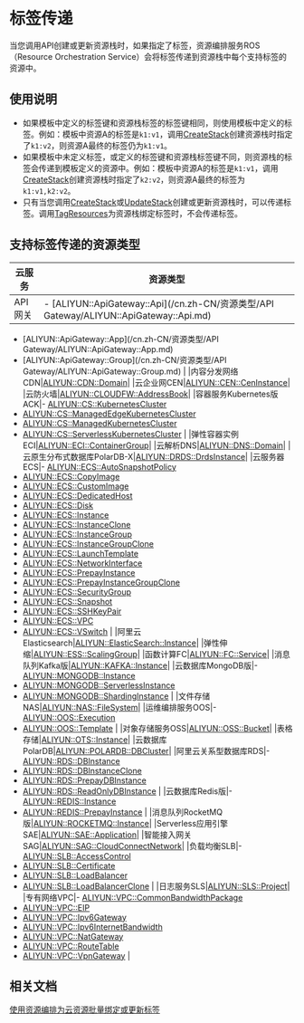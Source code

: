 # 标签传递

当您调用API创建或更新资源栈时，如果指定了标签，资源编排服务ROS（Resource Orchestration Service）会将标签传递到资源栈中每个支持标签的资源中。

## 使用说明

-   如果模板中定义的标签键和资源栈标签的标签键相同，则使用模板中定义的标签。例如：模板中资源A的标签是`k1:v1`，调用[CreateStack](/cn.zh-CN/API参考/资源栈相关接口/CreateStack.md)创建资源栈时指定了`k1:v2`，则资源A最终的标签仍为`k1:v1`。
-   如果模板中未定义标签，或定义的标签键和资源栈标签键不同，则资源栈的标签会传递到模板定义的资源中。例如：模板中资源A的标签是`k1:v1`，调用[CreateStack](/cn.zh-CN/API参考/资源栈相关接口/CreateStack.md)创建资源栈时指定了`k2:v2`，则资源A最终的标签为`k1:v1,k2:v2`。
-   只有当您调用[CreateStack](/cn.zh-CN/API参考/资源栈相关接口/CreateStack.md)或[UpdateStack](/cn.zh-CN/API参考/资源栈相关接口/UpdateStack.md)创建或更新资源栈时，可以传递标签。调用[TagResources](/cn.zh-CN/API参考/标签相关接口/TagResources.md)为资源栈绑定标签时，不会传递标签。

## 支持标签传递的资源类型

|云服务|资源类型|
|---|----|
|API网关|-   [ALIYUN::ApiGateway::Api](/cn.zh-CN/资源类型/API Gateway/ALIYUN::ApiGateway::Api.md)
-   [ALIYUN::ApiGateway::App](/cn.zh-CN/资源类型/API Gateway/ALIYUN::ApiGateway::App.md)
-   [ALIYUN::ApiGateway::Group](/cn.zh-CN/资源类型/API Gateway/ALIYUN::ApiGateway::Group.md) |
|内容分发网络CDN|[ALIYUN::CDN::Domain](/cn.zh-CN/资源类型/CDN/ALIYUN::CDN::Domain.md)|
|云企业网CEN|[ALIYUN::CEN::CenInstance](/cn.zh-CN/资源类型/CEN/ALIYUN::CEN::CenInstance.md)|
|云防火墙|[ALIYUN::CLOUDFW::AddressBook](/cn.zh-CN/资源类型/CLOUDFW/ALIYUN::CLOUDFW::AddressBook.md)|
|容器服务Kubernetes版ACK|-   [ALIYUN::CS::KubernetesCluster](/cn.zh-CN/资源类型/CS/ALIYUN::CS::KubernetesCluster.md)
-   [ALIYUN::CS::ManagedEdgeKubernetesCluster](/cn.zh-CN/资源类型/CS/ALIYUN::CS::ManagedEdgeKubernetesCluster.md)
-   [ALIYUN::CS::ManagedKubernetesCluster](/cn.zh-CN/资源类型/CS/ALIYUN::CS::ManagedKubernetesCluster.md)
-   [ALIYUN::CS::ServerlessKubernetesCluster](/cn.zh-CN/资源类型/CS/ALIYUN::CS::ServerlessKubernetesCluster.md) |
|弹性容器实例ECI|[ALIYUN::ECI::ContainerGroup](/cn.zh-CN/资源类型/ECI/ALIYUN::ECI::ContainerGroup.md)|
|云解析DNS|[ALIYUN::DNS::Domain](/cn.zh-CN/资源类型/DNS/ALIYUN::DNS::Domain.md)|
|云原生分布式数据库PolarDB-X|[ALIYUN::DRDS::DrdsInstance](/cn.zh-CN/资源类型/DRDS/ALIYUN::DRDS::DrdsInstance.md)|
|云服务器ECS|-   [ALIYUN::ECS::AutoSnapshotPolicy](/cn.zh-CN/资源类型/ECS/ALIYUN::ECS::AutoSnapshotPolicy.md)
-   [ALIYUN::ECS::CopyImage](/cn.zh-CN/资源类型/ECS/ALIYUN::ECS::CopyImage.md)
-   [ALIYUN::ECS::CustomImage](/cn.zh-CN/资源类型/ECS/ALIYUN::ECS::CustomImage.md)
-   [ALIYUN::ECS::DedicatedHost](/cn.zh-CN/资源类型/ECS/ALIYUN::ECS::DedicatedHost.md)
-   [ALIYUN::ECS::Disk](/cn.zh-CN/资源类型/ECS/ALIYUN::ECS::Disk.md)
-   [ALIYUN::ECS::Instance](/cn.zh-CN/资源类型/ECS/ALIYUN::ECS::Instance.md)
-   [ALIYUN::ECS::InstanceClone](/cn.zh-CN/资源类型/ECS/ALIYUN::ECS::InstanceClone.md)
-   [ALIYUN::ECS::InstanceGroup](/cn.zh-CN/资源类型/ECS/ALIYUN::ECS::InstanceGroup.md)
-   [ALIYUN::ECS::InstanceGroupClone](/cn.zh-CN/资源类型/ECS/ALIYUN::ECS::InstanceGroupClone.md)
-   [ALIYUN::ECS::LaunchTemplate](/cn.zh-CN/资源类型/ECS/ALIYUN::ECS::LaunchTemplate.md)
-   [ALIYUN::ECS::NetworkInterface](/cn.zh-CN/资源类型/ECS/ALIYUN::ECS::NetworkInterface.md)
-   [ALIYUN::ECS::PrepayInstance](/cn.zh-CN/资源类型/ECS/ALIYUN::ECS::PrepayInstance.md)
-   [ALIYUN::ECS::PrepayInstanceGroupClone](/cn.zh-CN/资源类型/ECS/ALIYUN::ECS::PrepayInstanceGroupClone.md)
-   [ALIYUN::ECS::SecurityGroup](/cn.zh-CN/资源类型/ECS/ALIYUN::ECS::SecurityGroup.md)
-   [ALIYUN::ECS::Snapshot](/cn.zh-CN/资源类型/ECS/ALIYUN::ECS::Snapshot.md)
-   [ALIYUN::ECS::SSHKeyPair](/cn.zh-CN/资源类型/ECS/ALIYUN::ECS::SSHKeyPair.md)
-   [ALIYUN::ECS::VPC](/cn.zh-CN/资源类型/ECS/ALIYUN::ECS::VPC.md)
-   [ALIYUN::ECS::VSwitch](/cn.zh-CN/资源类型/ECS/ALIYUN::ECS::VSwitch.md) |
|阿里云Elasticsearch|[ALIYUN::ElasticSearch::Instance](/cn.zh-CN/资源类型/ElasticSearch/ALIYUN::ElasticSearch::Instance.md)|
|弹性伸缩|[ALIYUN::ESS::ScalingGroup](/cn.zh-CN/资源类型/ESS/ALIYUN::ESS::ScalingGroup.md)|
|函数计算FC|[ALIYUN::FC::Service](/cn.zh-CN/资源类型/FC/ALIYUN::FC::Service.md)|
|消息队列Kafka版|[ALIYUN::KAFKA::Instance](/cn.zh-CN/资源类型/KAFKA/ALIYUN::KAFKA::Instance.md)|
|云数据库MongoDB版|-   [ALIYUN::MONGODB::Instance](/cn.zh-CN/资源类型/MongoDB/ALIYUN::MONGODB::Instance.md)
-   [ALIYUN::MONGODB::ServerlessInstance](/cn.zh-CN/资源类型/MongoDB/ALIYUN::MONGODB::ServerlessInstance.md)
-   [ALIYUN::MONGODB::ShardingInstance](/cn.zh-CN/资源类型/MongoDB/ALIYUN::MONGODB::ShardingInstance.md) |
|文件存储NAS|[ALIYUN::NAS::FileSystem](/cn.zh-CN/资源类型/NAS/ALIYUN::NAS::FileSystem.md)|
|运维编排服务OOS|-   [ALIYUN::OOS::Execution](/cn.zh-CN/资源类型/OOS/ALIYUN::OOS::Execution.md)
-   [ALIYUN::OOS::Template](/cn.zh-CN/资源类型/OOS/ALIYUN::OOS::Template.md) |
|对象存储服务OSS|[ALIYUN::OSS::Bucket](/cn.zh-CN/资源类型/OSS/ALIYUN::OSS::Bucket.md)|
|表格存储|[ALIYUN::OTS::Instance](/cn.zh-CN/资源类型/OTS/ALIYUN::OTS::Instance.md)|
|云数据库PolarDB|[ALIYUN::POLARDB::DBCluster](/cn.zh-CN/资源类型/POLARDB/ALIYUN::POLARDB::DBCluster.md)|
|阿里云关系型数据库RDS|-   [ALIYUN::RDS::DBInstance](/cn.zh-CN/资源类型/RDS/ALIYUN::RDS::DBInstance.md)
-   [ALIYUN::RDS::DBInstanceClone](/cn.zh-CN/资源类型/RDS/ALIYUN::RDS::DBInstanceClone.md)
-   [ALIYUN::RDS::PrepayDBInstance](/cn.zh-CN/资源类型/RDS/ALIYUN::RDS::PrepayDBInstance.md)
-   [ALIYUN::RDS::ReadOnlyDBInstance](/cn.zh-CN/资源类型/RDS/ALIYUN::RDS::ReadOnlyDBInstance.md) |
|云数据库Redis版|-   [ALIYUN::REDIS::Instance](/cn.zh-CN/资源类型/Redis/ALIYUN::REDIS::Instance.md)
-   [ALIYUN::REDIS::PrepayInstance](/cn.zh-CN/资源类型/Redis/ALIYUN::REDIS::PrepayInstance.md) |
|消息队列RocketMQ版|[ALIYUN::ROCKETMQ::Instance](/cn.zh-CN/资源类型/ROCKETMQ/ALIYUN::ROCKETMQ::Instance.md)|
|Serverless应用引擎SAE|[ALIYUN::SAE::Application](/cn.zh-CN/资源类型/SAE/ALIYUN::SAE::Application.md)|
|智能接入网关SAG|[ALIYUN::SAG::CloudConnectNetwork](/cn.zh-CN/资源类型/SAG/ALIYUN::SAG::CloudConnectNetwork.md)|
|负载均衡SLB|-   [ALIYUN::SLB::AccessControl](/cn.zh-CN/资源类型/SLB/ALIYUN::SLB::AccessControl.md)
-   [ALIYUN::SLB::Certificate](/cn.zh-CN/资源类型/SLB/ALIYUN::SLB::Certificate.md)
-   [ALIYUN::SLB::LoadBalancer](/cn.zh-CN/资源类型/SLB/ALIYUN::SLB::LoadBalancer.md)
-   [ALIYUN::SLB::LoadBalancerClone](/cn.zh-CN/资源类型/SLB/ALIYUN::SLB::LoadBalancerClone.md) |
|日志服务SLS|[ALIYUN::SLS::Project](/cn.zh-CN/资源类型/SLS/ALIYUN::SLS::Project.md)|
|专有网络VPC|-   [ALIYUN::VPC::CommonBandwidthPackage](/cn.zh-CN/资源类型/VPC/ALIYUN::VPC::CommonBandwidthPackage.md)
-   [ALIYUN::VPC::EIP](/cn.zh-CN/资源类型/VPC/ALIYUN::VPC::EIP.md)
-   [ALIYUN::VPC::Ipv6Gateway](/cn.zh-CN/资源类型/VPC/ALIYUN::VPC::Ipv6Gateway.md)
-   [ALIYUN::VPC::Ipv6InternetBandwidth](/cn.zh-CN/资源类型/VPC/ALIYUN::VPC::Ipv6InternetBandwidth.md)
-   [ALIYUN::VPC::NatGateway](/cn.zh-CN/资源类型/VPC/ALIYUN::VPC::NatGateway.md)
-   [ALIYUN::VPC::RouteTable](/cn.zh-CN/资源类型/VPC/ALIYUN::VPC::RouteTable.md)
-   [ALIYUN::VPC::VpnGateway](/cn.zh-CN/资源类型/VPC/ALIYUN::VPC::VpnGateway.md) |

## 相关文档

[使用资源编排为云资源批量绑定或更新标签](/cn.zh-CN/最佳实践/批量部署/使用资源编排为云资源批量绑定或更新标签.md)

